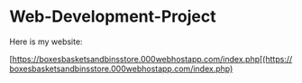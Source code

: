 # Web-Development-Project

Here is my website:

[https://boxesbasketsandbinsstore.000webhostapp.com/index.php[(https://boxesbasketsandbinsstore.000webhostapp.com/index.php)
